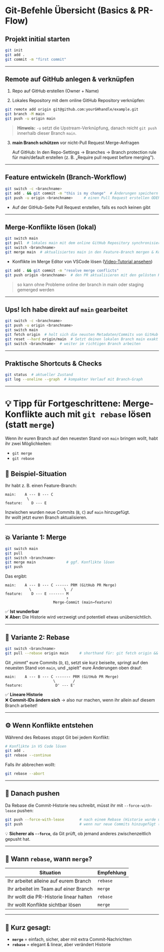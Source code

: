 # Git-Befehle Übersicht (Basics & PR-Flow)

## Projekt initial starten

```bash
git init
git add .
git commit -m "first commit"
```

---

## Remote auf GitHub anlegen & verknüpfen

1. Repo auf GitHub erstellen (Owner + Name)

2. Lokales Repository mit dem online GitHub Repository verknüpfen:

```bash
git remote add origin git@github.com:yourGHhandle/example.git
git branch -M main
git push -u origin main
```

> **Hinweis:** `-u` setzt die Upstream-Verknüpfung, danach reicht `git push` innerhalb dieser Branch `main`.

3. **main Branch schützen** vor nicht-Pull Request Merge-Anfragen

   Auf GitHub: In den Repo-Settings → Branches → Branch protection rule für main/default erstellen (z. B. „Require pull request before merging").

---

## Feature entwickeln (Branch-Workflow)

```bash
git switch -c <branchname>
git add . && git commit -m "this is my change"  # Änderungen speichern
git push -u origin <branchname>     # einen Pull Request erstellen ODER einen PR ergänzen (erkennt GitHub/git automatisch, wenn es die gleiche Branch ist)
```

- Auf der GitHub-Seite Pull Request erstellen, falls es noch keinen gibt

---

## Merge-Konflikte lösen (lokal)

```bash
git switch main
git pull  # lokales main mit dem online GitHub Repository synchronisieren (shorthand für git fetch && git merge)
git switch <branchname>
git merge main  # aktualisiertes main in den Feature-Branch mergen & Konflikte auslösen
```

- Konflikte im Merge Editor von VSCode lösen ([Video-Tutorial ansehen](https://www.youtube.com/watch?v=HosPml1qkrg))

```bash
git add . && git commit -m "resolve merge conflicts"
git push origin <branchname>  # den PR aktualisieren mit den gelösten Konflikten
```

> so kann ohne Probleme online der branch in main oder staging gemerged werden

---

## Ups! Ich habe direkt auf `main` gearbeitet

```bash
git switch -c <branchname>
git push -u origin <branchname>
git switch main
git fetch origin  # holt sich die neusten Metadaten/Commits von GitHub
git reset --hard origin/main  # Setzt deinen lokalen Branch main exakt auf den Stand von origin/main
git switch <branchname>  # weiter im richtigen Branch arbeiten
```

---

## Praktische Shortcuts & Checks

```bash
git status  # aktueller Zustand
git log --oneline --graph  # kompakter Verlauf mit Branch-Graph
```

---

# 💡 Tipp für Fortgeschrittene: Merge-Konflikte auch mit `git rebase` lösen (statt `merge`)

Wenn ihr euren Branch auf den neuesten Stand von `main` bringen wollt, habt ihr zwei Möglichkeiten:

- `git merge`
- `git rebase`

## 🧩 Beispiel-Situation

Ihr habt z. B. einen Feature-Branch:

```
main:    A --- B --- C
          \
feature:    D --- E
```

Inzwischen wurden neue Commits (`B`, `C`) auf `main` hinzugefügt.  
Ihr wollt jetzt euren Branch aktualisieren.

---

## 💥 Variante 1: Merge

```bash
git switch main
git pull
git switch <branchname>
git merge main              # ggf. Konflikte lösen
git push
```

Das ergibt:

```
main:    A --- B --- C ------ PRM (GitHub PR Merge)
           \               \  /
feature:    D --- E ------- M
                            ↑
                      Merge-Commit (main→feature)
```

✅ **Ist wunderbar**  
❌ **Aber:** Die Historie wird verzweigt und potentiell etwas unübersichtlich.

---

## 🌿 Variante 2: Rebase

```bash
git switch <branchname>
git pull --rebase origin main     # shorthand für: git fetch origin && git rebase origin/main
```

Git „nimmt" eure Commits (`D`, `E`), setzt sie kurz beiseite, springt auf den neuesten Stand von `main`, und „spielt" eure Änderungen oben drauf:

```
main:    A --- B --- C ------- PRM (GitHub PR Merge)
                      \        /
feature:               D' --- E'
```

✅ **Lineare Historie**  
❌ **Commit-IDs ändern sich** → also nur machen, wenn ihr allein auf diesem Branch arbeitet!

---

## ⚙️ Wenn Konflikte entstehen

Während des Rebases stoppt Git bei jedem Konflikt:

```bash
# Konflikte in VS Code lösen
git add .
git rebase --continue
```

Falls ihr abbrechen wollt:

```bash
git rebase --abort
```

---

## 🚀 Danach pushen

Da Rebase die Commit-Historie neu schreibt, müsst ihr mit `--force-with-lease` pushen:

```bash
git push --force-with-lease       # nach einem Rebase (Historie wurde umgeschrieben)
git push                          # wenn nur neue Commits hinzugefügt (kein Rebase)
```

💡 **Sicherer als `--force`**, da Git prüft, ob jemand anderes zwischenzeitlich gepusht hat.

---

## 🧠 Wann `rebase`, wann `merge`?

| Situation                               | Empfehlung |
| --------------------------------------- | ---------- |
| Ihr arbeitet alleine auf eurem Branch   | `rebase`   |
| Ihr arbeitet im Team auf einer Branch   | `merge`    |
| Ihr wollt die PR-Historie linear halten | `rebase`   |
| Ihr wollt Konflikte sichtbar lösen      | `merge`    |

---

## 📘 Kurz gesagt:

- **`merge`** = einfach, sicher, aber mit extra Commit-Nachrichten
- **`rebase`** = elegant & linear, aber verändert Historie
